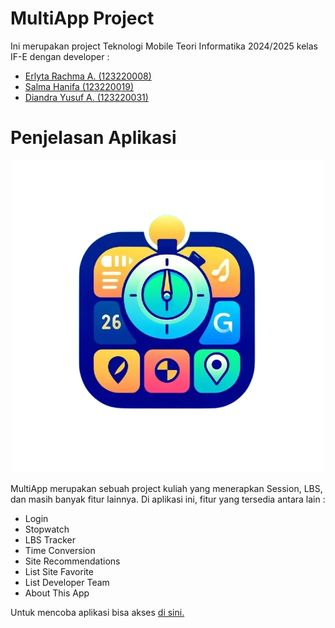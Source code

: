 # MultiApp Project

Ini merupakan project Teknologi Mobile Teori Informatika 2024/2025 kelas IF-E dengan developer  :

- [Erlyta Rachma A.  (123220008)](https://github.com/alnzzz17)
- [Salma Hanifa      (123220019)](https://github.com/salmahnf)
- [Diandra Yusuf A.  (123220031)](https://github.com/haloYusuf)

# Penjelasan Aplikasi

<div align="center">
  <img src="assets/images/icon.png" alt="Icon Aplikasi">
</div>

MultiApp merupakan sebuah project kuliah yang menerapkan Session, LBS, dan masih banyak fitur lainnya. Di aplikasi ini, fitur yang tersedia antara lain :
- Login
- Stopwatch
- LBS Tracker
- Time Conversion
- Site Recommendations
- List Site Favorite
- List Developer Team
- About This App

Untuk mencoba aplikasi bisa akses [di sini.](https://drive.google.com/file/d/1QN3iPpcYxyEfQ0NCF15cacfWPDFNqBZm/view)

